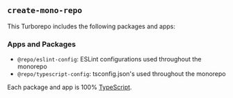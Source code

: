 ## `create-mono-repo`

This Turborepo includes the following packages and apps:

### Apps and Packages

-   `@repo/eslint-config`: ESLint configurations used throughout the monorepo
-   `@repo/typescript-config`: tsconfig.json's used throughout the monorepo

Each package and app is 100% [TypeScript](https://www.typescriptlang.org/).

